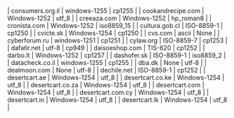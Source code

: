 | consumers.org.il | windows-1255 | cp1255 |
| cookandrecipe.com | Windows-1252 | utf_8 |
| creeaza.com | Windows-1252 | hp_roman8 |
| cronista.com | Windows-1252 | iso8859_15 |
| cultura.gob.cl | ISO-8859-1 | cp1250 |
| cvicte.sk | Windows-1254 | cp1250 |
| cvs.com | ascii | None |
| cyberforum.ru | windows-1251 | cp1251 |
| cylaw.org | ISO-8859-7 | cp1253 |
| dafatir.net | utf-8 | cp949 |
| daisoeshop.com | TIS-620 | cp1252 |
| darbo.lt | Windows-1252 | cp1257 |
| dashofer.sk | ISO-8859-1 | iso8859_2 |
| datacheck.co.il | windows-1255 | cp1255 |
| dba.dk | None | utf-8 |
| dealmoon.com | None | utf-8 |
| dechile.net | ISO-8859-1 | cp1252 |
| desertcart.ae | Windows-1254 | utf_8 |
| desertcart.co.ke | Windows-1254 | utf_8 |
| desertcart.co.za | Windows-1254 | utf_8 |
| desertcart.com | Windows-1254 | utf_8 |
| desertcart.com.cy | Windows-1254 | utf_8 |
| desertcart.in | Windows-1254 | utf_8 |
| desertcart.lk | Windows-1254 | utf_8 |
